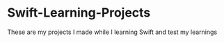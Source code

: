 # Swift-Learning-Projects
These are my projects I made while I learning Swift and test my learnings
